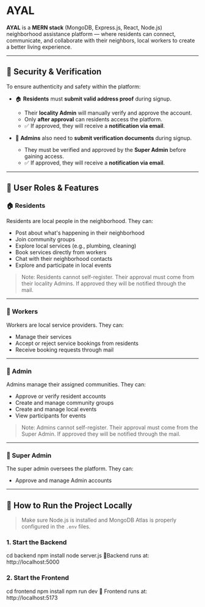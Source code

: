 # AYAL

**AYAL** is a **MERN stack** (MongoDB, Express.js, React, Node.js) neighborhood assistance platform — where residents can connect, communicate, and collaborate with their neighbors, local workers to create a better living experience.

---

## 🔐 Security & Verification

To ensure authenticity and safety within the platform:

- 🏠 **Residents** must **submit valid address proof** during signup.
  - Their **locality Admin** will manually verify and approve the account.
  - Only **after approval** can residents access the platform.
  - ✅ If approved, they will receive a **notification via email**.

- 👮 **Admins** also need to **submit verification documents** during signup.
  - They must be verified and approved by the **Super Admin** before gaining access.
  - ✅ If approved, they will receive a **notification via email**.

---


## 👥 User Roles & Features

### 🏠 Residents
Residents are local people in the neighborhood. They can:
- Post about what's happening in their neighborhood
- Join community groups
- Explore local services (e.g., plumbing, cleaning)
- Book services directly from workers
- Chat with their neighborhood contacts
- Explore and participate in local events

 > Note: Residents cannot self-register. Their approval must come from their locality Admins. If approved they will be notified through the mail.

---

### 🔧 Workers
Workers are local service providers. They can:
- Manage their services
- Accept or reject service bookings from residents
- Receive booking requests through mail
---

### 👮 Admin
Admins manage their assigned communities. They can:
- Approve or verify resident accounts
- Create and manage community groups
- Create and manage local events
- View participants for events

> Note: Admins cannot self-register. Their approval must come from the Super Admin. If approved they will be notified through the mail.

---

### 🦸 Super Admin
The super admin oversees the platform. They can:
- Approve and manage Admin accounts

---

## 🚀 How to Run the Project Locally

> Make sure Node.js is installed and MongoDB Atlas is properly configured in the `.env` files.

### 1. Start the Backend

cd backend
npm install
node server.js
📍Backend runs at: http://localhost:5000

### 2. Start the Frontend

cd frontend
npm install
npm run dev
📍 Frontend runs at: http://localhost:5173
